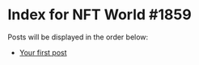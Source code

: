 # Index for NFT World #1859
Posts will be displayed in the order below:

- [Your first post](./001-first.md)

